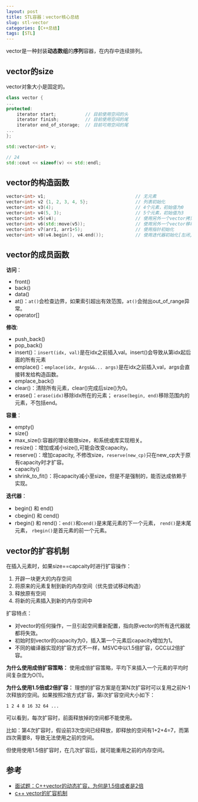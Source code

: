 ```yaml
---
layout: post
title: STL容器：vector核心总结
slug: stl-vector
categories: [C++总结]
tags: [STL]
---
```

vector是一种封装**动态数组**的**序列**容器，在内存中连续排列。

## vector的size
vector对象大小是固定的。
```cpp
class vector {
...
protected:
    iterator start;           // 目前使用空间的头
    iterator finish;          // 目前使用空间的尾
    iterator end_of_storage;  // 目前可用空间的尾
...
};
```

```cpp
std::vector<int> v;

// 24
std::cout << sizeof(v) << std::endl;
```

## vector的构造函数
```cpp
vector<int> v1;                                  // 无元素
vector<int> v2 {1, 2, 3, 4, 5};                  // 列表初始化
vector<int> v3(4);                               // 4个元素，初始值为0
vector<int> v4(5, 3);                            // 5个元素，初始值为3
vector<int> v5(v4);                              // 使用另外一个vector拷贝构造
vector<int> v6(std::move(v5));                   // 使用另外一个vector移动构造
vector<int> v7(arr1, arr1+5);                    // 使用指针初始化
vector<int> v8(v4.begin(), v4.end());            // 使用迭代器初始化[左闭,右开）
```

## vector的成员函数

**访问**：

+ front()
+ back()
+ data()
+ at()：`at()`会检查边界，如果索引超出有效范围，`at()`会抛出out_of_range异常。
+ operator[]

**修改**:

+ push_back()
+ pop_back()
+ insert()：`insert(idx, val)`是在idx之前插入val。insert()会导致从第idx起后面的所有元素
+ emplace()：`emplace(idx, Args&&... args)`是在idx之前插入val，args会直接转发给构造函数。
+ emplace_back()
+ clear()：清除所有元素，clear()完成后size()为0。
+ erase()：`erase(idx)`移除idx所在的元素； `erase(begin, end)`移除范围内的元素，不包括end。

**容量**：

+ empty()
+ size()
+ max_size():容器的理论极限size，和系统或库实现相关。
+ resize()：增加或减小size(),可能会改变capacity。
+ reserve()：增加capacity, 不修改size，`reserve(new_cp)`只在new_cp大于原有capacity时才扩容。
+ capacity()
+ shrink_to_fit()：将capacity减小至size，但是不是强制的，能否达成依赖于实现。

**迭代器**：
+ begin() 和 end()
+ cbegin() 和 cend()
+ rbegin() 和 rend()：`end()`和`cend()`是末尾元素的下一个元素， `rend()`是末尾元素， `rbegin()`是首元素的前一个元素。


## vector的扩容机制

在插入元素时，如果size==capcaity时进行扩容操作：
1. 开辟一块更大的内存空间
2. 将原来的元素复制到新的内存空间（优先尝试移动构造）
3. 释放原有空间
4. 将新的元素插入到新的内存空间中

扩容特点：
+ 对vector的任何操作，一旦引起空间重新配置，指向原vector的所有迭代器就都将失效。
+ 初始时刻vector的capacity为0，插入第一个元素后capacity增加为1。
+ 不同的编译器实现的扩容方式不一样，MSVC中以1.5倍扩容，GCC以2倍扩容。

**为什么使用成倍扩容策略：**
使用成倍扩容策略，平均下来插入一个元素的平均时间复杂度为O(1)。

**为什么使用1.5倍或2倍扩容：**
理想的扩容方案是在第N次扩容时可以复用之前N-1次释放的空间。如果按照2倍方式扩容，第i次扩容空间大小如下：
```
1 2 4 8 16 32 64 ...
```
可以看到，每次扩容时，前面释放掉的空间都不能使用。

比如：第4次扩容时，假设前3次空间已经释放，即释放的空间有1+2+4=7，而第四次需要8，导致无法使用之前的空间。

但使用使用1.5倍扩容时，在几次扩容后，就可能重用之前的内存空间。

## 参考
+ [面试题：C++vector的动态扩容，为何是1.5倍或者是2倍](https://blog.csdn.net/qq_44918090/article/details/120583540)
+ [c++ vector的扩容机制](https://blog.csdn.net/qq_41021141/article/details/131329403)
